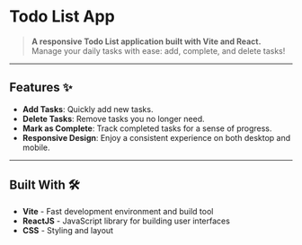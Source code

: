 # Todo List App

> **A responsive Todo List application built with Vite and React.**  
> Manage your daily tasks with ease: add, complete, and delete tasks!

---

## Features ✨

- **Add Tasks**: Quickly add new tasks.
- **Delete Tasks**: Remove tasks you no longer need.
- **Mark as Complete**: Track completed tasks for a sense of progress.
- **Responsive Design**: Enjoy a consistent experience on both desktop and mobile.

---

## Built With 🛠️

- **Vite** - Fast development environment and build tool
- **ReactJS** - JavaScript library for building user interfaces
- **CSS** - Styling and layout

